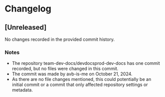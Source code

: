 

  # Changelog

## [Unreleased]

No changes recorded in the provided commit history.

### Notes
- The repository team-dev-docs/devdocsprod-dev-docs has one commit recorded, but no files were changed in this commit.
- The commit was made by avb-is-me on October 21, 2024.
- As there are no file changes mentioned, this could potentially be an initial commit or a commit that only affected repository settings or metadata.

  